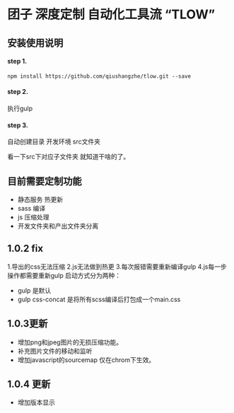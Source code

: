 # 团子 深度定制 自动化工具流 “TLOW”

## 安装使用说明

#### step 1.
``npm install https://github.com/qiushangzhe/tlow.git --save``

#### step 2.
执行gulp

#### step 3.
自动创建目录 开发环境 src文件夹

看一下src下对应子文件夹 就知道干啥的了。

## 目前需要定制功能

- 静态服务 热更新
- sass 编译
- js 压缩处理
- 开发文件夹和产出文件夹分离

## 1.0.2 fix
1.导出的css无法压缩
2.js无法做到热更
3.每次报错需要重新编译gulp
4.js每一步操作都需要重新gulp
启动方式分为两种：
- gulp 是默认
- gulp css-concat 是将所有scss编译后打包成一个main.css


## 1.0.3更新

- 增加png和jpeg图片的无损压缩功能。
- 补充图片文件的移动和监听
- 增加javascript的sourcemap 仅在chrom下生效。

## 1.0.4 更新

- 增加版本显示
